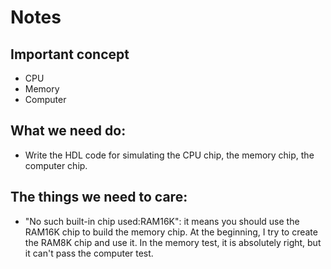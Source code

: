 # Notes

## Important concept
- CPU
- Memory
- Computer

## What we need do:
- Write the HDL code for simulating the CPU chip, the memory chip, the computer chip.

## The things we need to care:
- "No such built-in chip used:RAM16K": it means you should use the RAM16K chip to build the memory chip. At the beginning, I try to create the RAM8K chip and use it. In the memory test, it is absolutely right, but it can't pass the computer test.